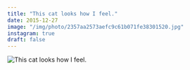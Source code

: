 ```yaml
---
title: "This cat looks how I feel."
date: 2015-12-27
image: "/img/photo/2357aa2573aefc9c61b071fe38301520.jpg"
instagram: true
draft: false
---
```


![This cat looks how I feel.](/img/photo/2357aa2573aefc9c61b071fe38301520.jpg)
